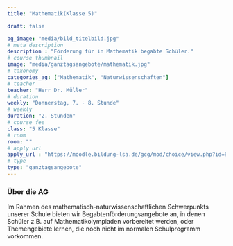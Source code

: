 ```yaml
---
title: "Mathematik(Klasse 5)"

draft: false

bg_image: "media/bild_titelbild.jpg"
# meta description
description : "Förderung für in Mathematik begabte Schüler."
# course thumbnail
image: "media/ganztagsangebote/mathematik.jpg"
# taxonomy
categories_ag: ["Mathematik", "Naturwissenschaften"]
# teacher
teacher: "Herr Dr. Müller"
# duration
weekly: "Donnerstag, 7. - 8. Stunde"
# weekly
duration: "2. Stunden"
# course fee
class: "5 Klasse"
# room
room: ""
# apply url
apply_url : "https://moodle.bildung-lsa.de/gcg/mod/choice/view.php?id=828"
# type
type: "ganztagsangebote"
---
```



### Über die AG

Im Rahmen des mathematisch-naturwissenschaftlichen Schwerpunkts unserer Schule bieten wir Begabtenförderungsangebote an, in denen Schüler z.B. auf Mathematikolympiaden vorbereitet werden, oder Themengebiete lernen, die noch nicht im normalen Schulprogramm vorkommen.
